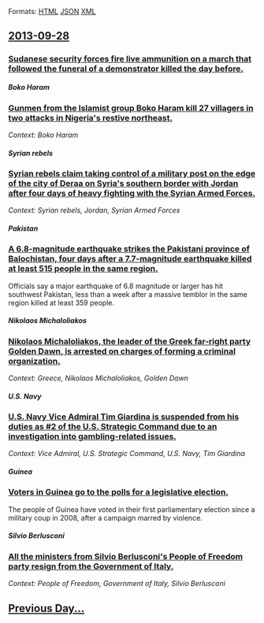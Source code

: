 
Formats: [HTML](2013/09/28/index.html)  [JSON](2013/09/28/index.json)  [XML](2013/09/28/index.xml)  

## [2013-09-28](/news/2013/09/28/index.md)

##### 
### [Sudanese security forces fire live ammunition on a march that followed the funeral of a demonstrator killed the day before. ](/news/2013/09/28/sudanese-security-forces-fire-live-ammunition-on-a-march-that-followed-the-funeral-of-a-demonstrator-killed-the-day-before.md)
##### Boko Haram
### [Gunmen from the Islamist group Boko Haram kill 27 villagers in two attacks in Nigeria's restive northeast. ](/news/2013/09/28/gunmen-from-the-islamist-group-boko-haram-kill-27-villagers-in-two-attacks-in-nigeria-s-restive-northeast.md)
_Context: Boko Haram_

##### Syrian rebels
### [Syrian rebels claim taking control of a military post on the edge of the city of Deraa on Syria's southern border with Jordan after four days of heavy fighting with the Syrian Armed Forces. ](/news/2013/09/28/syrian-rebels-claim-taking-control-of-a-military-post-on-the-edge-of-the-city-of-deraa-on-syria-s-southern-border-with-jordan-after-four-day.md)
_Context: Syrian rebels, Jordan, Syrian Armed Forces_

##### Pakistan
### [A 6.8-magnitude earthquake strikes the Pakistani province of Balochistan, four days after a 7.7-magnitude earthquake killed at least 515 people in the same region. ](/news/2013/09/28/a-6-8-magnitude-earthquake-strikes-the-pakistani-province-of-balochistan-four-days-after-a-7-7-magnitude-earthquake-killed-at-least-515-peo.md)
Officials say a major earthquake of 6.8 magnitude or larger has hit southwest Pakistan, less than a week after a massive temblor in the same region killed at least 359 people.

##### Nikolaos Michaloliakos
### [Nikolaos Michaloliakos, the leader of the Greek far-right party Golden Dawn, is arrested on charges of forming a criminal organization. ](/news/2013/09/28/nikolaos-michaloliakos-the-leader-of-the-greek-far-right-party-golden-dawn-is-arrested-on-charges-of-forming-a-criminal-organization.md)
_Context: Greece, Nikolaos Michaloliakos, Golden Dawn_

##### U.S. Navy
### [U.S. Navy Vice Admiral Tim Giardina is suspended from his duties as #2 of the U.S. Strategic Command due to an investigation into gambling-related issues. ](/news/2013/09/28/u-s-navy-vice-admiral-tim-giardina-is-suspended-from-his-duties-as-2-of-the-u-s-strategic-command-due-to-an-investigation-into-gambling-r.md)
_Context: Vice Admiral, U.S. Strategic Command, U.S. Navy, Tim Giardina_

##### Guinea
### [Voters in Guinea go to the polls for a legislative election. ](/news/2013/09/28/voters-in-guinea-go-to-the-polls-for-a-legislative-election.md)
The people of Guinea have voted in their first parliamentary election since a military coup in 2008, after a campaign marred by violence.

##### Silvio Berlusconi
### [All the ministers from Silvio Berlusconi's People of Freedom party resign from the Government of Italy. ](/news/2013/09/28/all-the-ministers-from-silvio-berlusconi-s-people-of-freedom-party-resign-from-the-government-of-italy.md)
_Context: People of Freedom, Government of Italy, Silvio Berlusconi_

## [Previous Day...](/news/2013/09/27/index.md)


